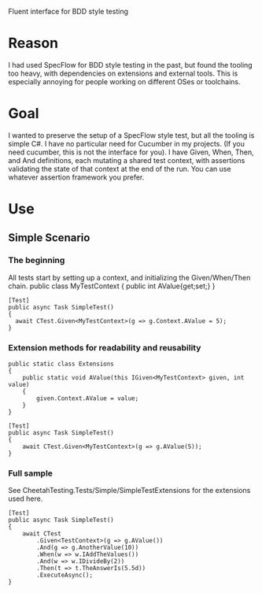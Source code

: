 Fluent interface for BDD style testing

# Reason
I had used SpecFlow for BDD style testing in the past, but found the tooling too heavy, with dependencies on extensions and external tools.
This is especially annoying for people working on different OSes or toolchains.

# Goal
I wanted to preserve the setup of a SpecFlow style test, but all the tooling is simple C#. I have no particular need for Cucumber in my projects. (If you need cucumber, this is not the interface for you).
I have Given, When, Then, and And definitions, each mutating a shared test context, with assertions validating the state of that context at the end of the run. You can use whatever assertion framework you prefer.

# Use

## Simple Scenario

### The beginning
All tests start by setting up a context, and initializing the Given/When/Then chain.
    public class MyTestContext
    {
        public int AValue{get;set;}
    }
    
    [Test]
    public async Task SimpleTest()
    {
      await CTest.Given<MyTestContext>(g => g.Context.AValue = 5);
    }

### Extension methods for readability and reusability
    public static class Extensions
    {
        public static void AValue(this IGiven<MyTestContext> given, int value)
        {
            given.Context.AValue = value;
        }
    }
    
    [Test]
    public async Task SimpleTest()
    {
        await CTest.Given<MyTestContext>(g => g.AValue(5));
    }
    
### Full sample
See CheetahTesting.Tests/Simple/SimpleTestExtensions for the extensions used here.

    [Test]
    public async Task SimpleTest()
    {
        await CTest
            .Given<TestContext>(g => g.AValue())
            .And(g => g.AnotherValue(10))
            .When(w => w.IAddTheValues())
            .And(w => w.IDivideBy(2))
            .Then(t => t.TheAnswerIs(5.5d))
            .ExecuteAsync();
    }
